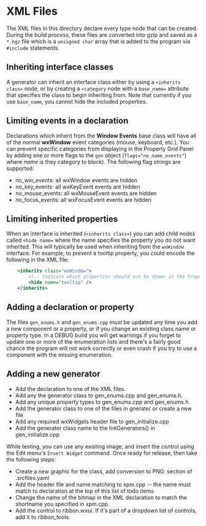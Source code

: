 # XML Files

The XML files in this directory declare every type node that can be created. During the build process, these files are converted into gzip and saved as a `*.hgz` file which is a `unsigned char` array that is added to the program via `#include` statements.

## Inheriting interface classes

A generator can inherit an interface class either by using a `<inherits class=` node, or by creating a `<category` node with a `base_name=` attribute that specifies the class to begin inheriting from. Note that currently if you use `base_name`, you cannot hide the included properties.

## Limiting events in a declaration

Declarations which inherit from the **Window Events** base class will have all of the normal **wxWindow** event categories (mouse, keyboard, etc.). You can prevent specific categories from displaying in the Property Grid Panel by adding one or more flags to the `gen` object (`flags="no_name_events"`) where _name_ is they category to block). The following flag strings are supported:

- no_win_events: all wxWindow events are hidden
- no_key_events: all wxKeyEvent events are hidden
- no_mouse_events: all wxMouseEvent events are hidden
- no_focus_events: all wxFocusEvent events are hidden

## Limiting inherited properties

When an interface is inherited (`<inherits class=`) you can add child nodes called `<hide name=` where the name specifies the property you do not want inherited. This will typically be used when inheriting from the `wxWindow` interface. For example, to prevent a tooltip property, you could encode the following in the XML file:

```xml
    <inherits class="wxWindow">
        <!-- Indicate which properties should not be shown in the Property Panel -->
        <hide name="tooltip" />
    </inherits>
```

## Adding a declaration or property

The files `gen_enums.h` and `gen_enums.cpp` _must_ be updated any time you add a new component or a property, or if you change an existing class name or property type. In a DEBUG build you will get warnings if you forget to update one or more of the enumeration lists and there's a fairly good chance the program will not work correctly or even crash if you try to use a component with the missing enumeration.

## Adding a new generator

- Add the declaration to one of the XML files.
- Add any the generator class to gen_enums.cpp and gen_enums.h.
- Add any unique property types to gen_enums.cpp and gen_enums.h.
- Add the generator class to one of the files in gnerate/ or create a new file
- Add any required wxWidgets header file to gen_initialize.cpp
- Add the generator class name to the InitGenerators() in gen_initialize.cpp

While testing, you can use any existing image, and insert the control using the Edit menu's `Insert Widget` command. Once ready for release, then take the following steps:

- Create a new graphic for the class, add conversion to PNG: section of .srcfiles.yaml
- Add the header file and name matching to xpm.cpp -- the name must match to declaration at the top of this list of todo items
- Change the name of the bitmap in the XML declaration to match the shortname you specified in xpm.cpp.
- Add the control to ribbon.wxui. If it's part of a dropdown list of controls, add it to ribbon_tools.
